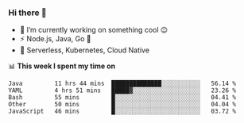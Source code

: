 ### Hi there 👋

<!--
**nodejh/nodejh** is a ✨ _special_ ✨ repository because its `README.md` (this file) appears on your GitHub profile.

Here are some ideas to get you started:

- 🔭 I’m currently working on ...
- 🌱 I’m currently learning ...
- 👯 I’m looking to collaborate on ...
- 🤔 I’m looking for help with ...
- 💬 Ask me about ...
- 📫 How to reach me: ...
- 😄 Pronouns: ...
- ⚡ Fun fact: ...
-->

- 🔭 I’m currently working on something cool :wink:
- ⚡ Node.js, Java, Go :thought_balloon:
- 🤖 Serverless, Kubernetes, Cloud Native

📊 **This week I spent my time on**

<!--START_SECTION:waka-->
```text
Java         11 hrs 44 mins  ██████████████░░░░░░░░░░░   56.14 % 
YAML         4 hrs 51 mins   █████▓░░░░░░░░░░░░░░░░░░░   23.26 % 
Bash         55 mins         █░░░░░░░░░░░░░░░░░░░░░░░░   04.41 % 
Other        50 mins         █░░░░░░░░░░░░░░░░░░░░░░░░   04.04 % 
JavaScript   46 mins         █░░░░░░░░░░░░░░░░░░░░░░░░   03.72 % 
```
<!--END_SECTION:waka-->


<!--
:traffic_light: **Visitors**

![visitors](https://visitor-badge.glitch.me/badge?page_id=nodejh.nodejh)
-->

